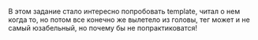 В этом задание стало интересно попробовать template, читал о нем когда то, но потом все конечно же вылетело из головы, тег может и не самый юзабельный, но почему бы не попрактиковатся!
